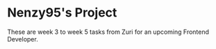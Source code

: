 
# Nenzy95's Project

These are week 3 to week 5 tasks from Zuri for an upcoming Frontend Developer.

